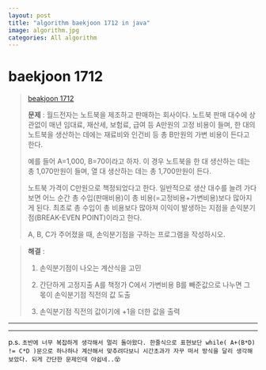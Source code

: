 ```yaml
---  
layout: post  
title: "algorithm baekjoon 1712 in java"  
image: algorithm.jpg  
categories: All algorithm  
---  
```


# baekjoon 1712  

> [beakjoon 1712](https://www.acmicpc.net/problem/1712)  
>   
> **문제** : 월드전자는 노트북을 제조하고 판매하는 회사이다. 노트북 판매 대수에 상관없이 매년 임대료, 재산세, 보험료, 급여 등 A만원의 고정 비용이 들며, 한 대의 노트북을 생산하는 데에는 재료비와 인건비 등 총 B만원의 가변 비용이 든다고 한다.  
> 
> 예를 들어 A=1,000, B=70이라고 하자. 이 경우 노트북을 한 대 생산하는 데는 총 1,070만원이 들며, 열 대 생산하는 데는 총 1,700만원이 든다.  
> 
> 노트북 가격이 C만원으로 책정되었다고 한다. 일반적으로 생산 대수를 늘려 가다 보면 어느 순간 총 수입(판매비용)이 총 비용(=고정비용+가변비용)보다 많아지게 된다. 최초로 총 수입이 총 비용보다 많아져 이익이 발생하는 지점을 손익분기점(BREAK-EVEN POINT)이라고 한다.  
> 
> A, B, C가 주어졌을 때, 손익분기점을 구하는 프로그램을 작성하시오.  

> **해결** :  
> 1. 손익분기점이 나오는 계산식을 고민  
> 
> 2. 간단하게 고정지출 A를 책정가 C에서 가변비용 B를 빼준값으로 나누면 그 몫이 손익분기점 직전의 값 도출  
> 
> 3. 손익분기점 직전의 값이기에 +1을 더한 값을 출력  

---  

<script src="https://gist.github.com/nnlog/97a6ba3144c0336987c313d9bc44a1d8.js"></script>  

---   

p.s. `초반에 너무 복잡하게 생각해서 멀리 돌아왔다. 한줄식으로 표현보단 while( A+(B*D) != C*D )문으로 하나하나 계산해서 맞추려다보니 시간초과가 자꾸 떠서 방식을 달리 생각해보았다. 되게 간단한 문제인데 아쉽네..😵`
